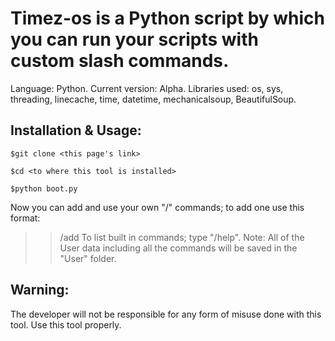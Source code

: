 
# Timez-os is a Python script by which you can run your scripts with custom slash commands.
Language: Python.
Current version: Alpha. 
Libraries used: os, sys, threading, linecache, time, datetime, mechanicalsoup, BeautifulSoup.

## Installation & Usage:
```
$git clone <this page's link>
```
```
$cd <to where this tool is installed>
```
```
$python boot.py
```
Now you can add and use your own "/" commands; to add one use this format:
>>/add <command name> <path to the file to execute>
To list built in commands; type "/help".
Note: All of the User data including all the commands will be saved in the "User" folder.

## Warning:
The developer will not be responsible for any form of misuse done with this tool. Use this tool properly.
